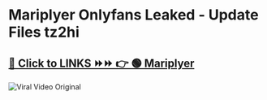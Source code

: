 
 # Mariplyer Onlyfans Leaked - Update Files tz2hi

## <h2><a href="https://clipsfans.com/Mariplyer&ref=git">🔗 Click to LINKS ⏩⏩ 👉 🟢 Mariplyer </a></h2>

<a href="https://clipsfans.com/Mariplyer&ref=git" rel="nofollow" data-target="animated-image.originalLink"><img src="https://i.ibb.co.com/xMMVF88/686577567.gif" alt="Viral Video Original" style="max-width: 100%; display: inline-block;" data-target="animated-image.originalImage"></a>

